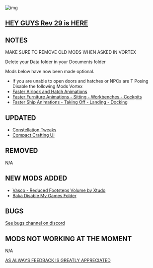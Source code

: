 ![img](https://s11.gifyu.com/images/SgCoI.png)

## [HEY GUYS Rev 29 is HERE](https://)

## NOTES

MAKE SURE TO REMOVE OLD MODS WHEN ASKED IN VORTEX

Delete your Data folder in your Documents folder

Mods below have now been made optional.
- If you are unable to open doors and hatches or NPCs are T Posing Disable the following Mods Vortex
- [Faster Airlock and Hatch Animations](https://www.nexusmods.com/starfield/mods/2489?tab=description)
- [Faster Furniture Animations - Sitting - Workbenches - Cockpits](https://www.nexusmods.com/starfield/mods/2645)
- [Faster Ship Animations - Taking Off - Landing - Docking](https://www.nexusmods.com/starfield/mods/2815)


## UPDATED

- [Constellation Tweaks](https://www.nexusmods.com/starfield/mods/2204)
- [Compact Crafting UI](https://www.nexusmods.com/starfield/mods/3274)



## REMOVED

N/A

## NEW MODS ADDED

- [Vasco - Reduced Footsteps Volume by Xtudo](https://www.nexusmods.com/starfield/mods/2808?tab=description)
- [Baka Disable My Games Folder](https://www.nexusmods.com/starfield/mods/1599?tab=description)

## BUGS

[See bugs channel on discord](https://discord.gg/xZNztPjA2u)

## MODS NOT WORKING AT THE MOMENT

N/A

[AS ALWAYS FEEDBACK IS GREATLY APPRECIATED](https://)
